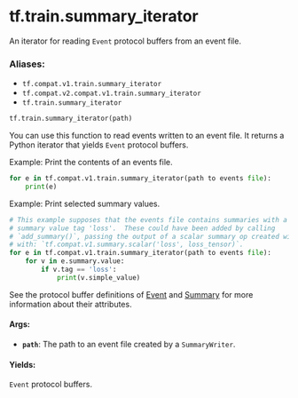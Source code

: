 <div itemscope itemtype="http://developers.google.com/ReferenceObject">
<meta itemprop="name" content="tf.train.summary_iterator" />
<meta itemprop="path" content="Stable" />
</div>

# tf.train.summary_iterator

An iterator for reading `Event` protocol buffers from an event file.

### Aliases:

* `tf.compat.v1.train.summary_iterator`
* `tf.compat.v2.compat.v1.train.summary_iterator`
* `tf.train.summary_iterator`

``` python
tf.train.summary_iterator(path)
```

<!-- Placeholder for "Used in" -->

You can use this function to read events written to an event file. It returns
a Python iterator that yields `Event` protocol buffers.

Example: Print the contents of an events file.

```python
for e in tf.compat.v1.train.summary_iterator(path to events file):
    print(e)
```

Example: Print selected summary values.

```python
# This example supposes that the events file contains summaries with a
# summary value tag 'loss'.  These could have been added by calling
# `add_summary()`, passing the output of a scalar summary op created with
# with: `tf.compat.v1.summary.scalar('loss', loss_tensor)`.
for e in tf.compat.v1.train.summary_iterator(path to events file):
    for v in e.summary.value:
        if v.tag == 'loss':
            print(v.simple_value)
```

See the protocol buffer definitions of
[Event](https://www.tensorflow.org/code/tensorflow/core/util/event.proto)
and
[Summary](https://www.tensorflow.org/code/tensorflow/core/framework/summary.proto)
for more information about their attributes.

#### Args:


* <b>`path`</b>: The path to an event file created by a `SummaryWriter`.


#### Yields:

`Event` protocol buffers.
